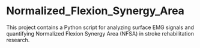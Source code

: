 # Normalized_Flexion_Synergy_Area
This project contains a Python script for analyzing surface EMG signals and quantifying Normalized Flexion Synergy Area (NFSA) in stroke rehabilitation research.
